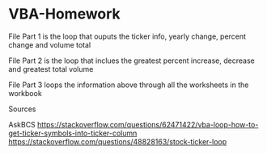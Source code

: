 # VBA-Homework

File Part 1 is the loop that ouputs the ticker info, yearly change, percent change and volume total

File Part 2 is the loop that inclues the greatest percent increase, decrease and greatest total volume

File Part 3 loops the information above through all the worksheets in the workbook


Sources

AskBCS 
 https://stackoverflow.com/questions/62471422/vba-loop-how-to-get-ticker-symbols-into-ticker-column
  https://stackoverflow.com/questions/48828163/stock-ticker-loop
  
